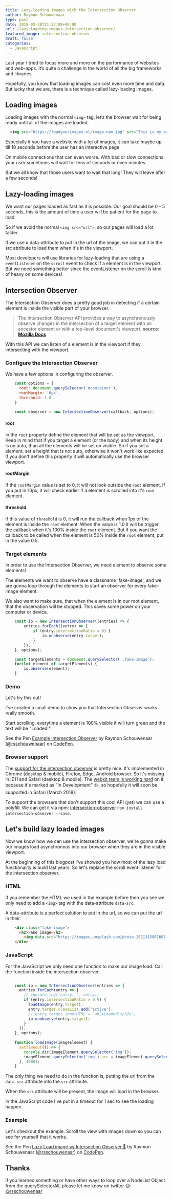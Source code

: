 ```yaml
---
title: Lazy-loading images with the Intersection Observer
author: Raymon Schouwenaar
type: post
date: 2018-03-30T21:32:08+00:00
url: /lazy-loading-images-intersection-observer/
featured_image: intersection-observer
draft: false
categories:
  - Javascript
---
```


Last year I tried to focus more and more on the performance of websites and web-apps. It’s quite a challenge in the world of all the big frameworks and libraries.

Hopefully, you know that loading images can cost even more time and data. But lucky that we are, there is a technique called lazy-loading images.

<!--more-->

## Loading images
Loading images with the normal `<img>` tag, let’s the browser wait for being ready until all of the images are loaded.

```html
  <img src="https://loadyourimages.nl/image-nam.jpg" src="This is my awesome image">
```

Especially if you have a website with a lot of images, it can take maybe up till 10 seconds before the user has an interactive page.

On mobile connections that can even worse. With bad or slow connections your user sometimes will wait for tens of seconds or even minutes.

But we all know that those users want to wait that long! They will leave after a few seconds!

## Lazy-loading images

We want our pages loaded as fast as it is possible. Our goal should be 0 - 5 seconds, this is the amount of time a user will be patient for the page to load.

So if we avoid the normal `<img src="url">`, so our pages will load a lot faster. 

If we use a data-attribute to put in the url of the image, we can put it in the src attribute to load them when it's in the viewport.

Most developers will use libraries for lazy-loading that are using a `eventListener` on the `scroll` event to check if a element is in the viewport. But we need something better since the eventListener on the scroll is kind of heavy on some devices!

## Intersection Observer

The Intersection Observer does a pretty good job in detecting if a certain element is inside the visible part of your browser.

> The Intersection Observer API provides a way to asynchronously observe changes in the intersection of a target element with an ancestor element or with a top-level document's viewport. **source: [Mozilla Docs](https://developer.mozilla.org/en-US/docs/Web/API/Intersection_Observer_API)**

With this API we can listen of a element is in the viewport if they intersecting with the viewport.

### Configure the Intersection Observer

We have a few options in configuring the observer.

```javascript
	const options = {
	  root: document.querySelector('#container'),
	  rootMargin: '0px',
	  threshold: 1.0
	}

	const observer = new IntersectionObserver(callback, options);
```

#### root

In the `root` property define the element that will be set as the viewport. Keep in mind that if you target a element (or the body) and when its height is on auto, than all the elements will be set on visible. So if you set a element, set a height that is not auto, otherwise it won't work like expected. If you don't define this property it will automatically use the browser viewport.

#### rootMargin

If the `rootMargin` value is set to 0, it will not look outside the `root` element. If you put in 10px, it will check earlier if a element is scrolled into it's `root` element.

#### threshold

If this value of `threshold` is 0, it will run the callback when 1px of the element is inside the `root` element. When the value is 1.0 it will be trigger the callback when it's 100% inside the `root` element. But if you want the callback to be called when the element is 50% inside the `root` element, put in the value 0.5.

### Target elements

In order to use the Intersection Observer, we need element to observe some elements!

The elements we want to observe have a classname 'fake-image', and we are gonna loop through the elements to start an observer for every fake-image element.

We also want to make sure, that when the element is in our root element, that the observation will be stopped. This saves some power on your computer or device.

```javascript
	const io = new IntersectionObserver((entries) => {
		entries.forEach((entry) => {
			if (entry.intersectionRatio > 0) {
				io.unobserve(entry.target);
			}
		});
	}, options);

	const targetElements = document.querySelector('.fake-image');
	for(let element of targetElements) {
		io.observe(element);
	}
```

### Demo

Let's try this out!

I've created a small demo to show you that Intersection Observer works really smooth.

Start scrolling, everytime a element is 100% visible it will turn green and the text will be "Loaded!".

<p data-height="500" data-theme-id="dark" data-slug-hash="GxOGwK" data-default-tab="js,result" data-user="rsschouwenaar" data-embed-version="2" data-pen-title="Example Intersection Observer" data-preview="true" class="codepen">See the Pen <a href="https://codepen.io/rsschouwenaar/pen/GxOGwK/">Example Intersection Observer</a> by Raymon Schouwenaar (<a href="https://codepen.io/rsschouwenaar">@rsschouwenaar</a>) on <a href="https://codepen.io">CodePen</a>.</p>
<script async src="https://static.codepen.io/assets/embed/ei.js"></script>

### Browser support

The [support for the intersection observer](https://caniuse.com/#feat=intersectionobserver) is pretty nice. It's implemented in Chrome (desktop & mobile), Firefox, Edge, Android browser. So it's missing in IE11 and Safari (desktop & mobile). The [webkit team is working hard](https://webkit.org/status/#specification-intersection-observer) on it because it's marked as "In Development" 👍, so hopefully it will soon be supported in Safari (March 2018).

To support the browsers that don't support this cool API (yet) we can use a polyfill. We can get it via npm: [intersection-observer](https://www.npmjs.com/package/intersection-observer) `npm install intersection-observer --save`.



## Let's build lazy loaded images

Now we know how we can use the intersection observer, we're gonna make our images load asynchronous into our browser when they are in the visible viewport.

At the beginning of this blogpost I've showed you how most of the lazy load functionality is build last years. So let's replace the scroll event listener for the intersection observer.

### HTML

If you remember the HTML we used in the example before then you see we only need to add a `<img>` tag with the data-attribute `data-src`.

A data-attribute is a perfect solution to put in the url, so we can put the url in their. 

```html
	<div class="fake-image">
	  <h2>Fake image</h2>
	    <img data-src="https://images.unsplash.com/photo-1521315807607-8220d719f0e4?ixlib=rb-0.3.5&q=80&fm=jpg&crop=entropy&cs=tinysrgb&w=1080&fit=max&ixid=eyJhcHBfaWQiOjF9&s=558cae1f662f20ea31f3ffda21a766f8" alt="" />
	</div>
```


### JavaScript

For the JavaScript we only need one function to make our image load. Call the function inside the intersection observer.

```javascript

	const io = new IntersectionObserver(entries => {
	  entries.forEach(entry => {
	    // console.log('entry: ', entry);
	    if (entry.intersectionRatio > 0.9) {
	      loadImage(entry.target);
	      entry.target.classList.add('active');
	      // entry.target.innerHTML = '<h2>Loaded!</h2>';
	      io.unobserve(entry.target);
	    }
	  });
	}, options);
	
	function loadImage(imageElement) {
	  setTimeout(() => {
	    console.dir(imageElement.querySelector('img'));
	    imageElement.querySelector('img').src = imageElement.querySelector('img').dataset.src;  
	  }, 1000);
	}
```

The only thing we need to do in the function is, putting the url from the `data-src` attribute into the `src` attribute.

When the `src` attribute will be present, the image will load in the browser.

In the JavaScript code I've put in a timeout for 1 sec to see the loading happen.


### Example

Let's checkout the example. Scroll the view with images down so you can see for yourself that it works.

<p data-height="679" data-theme-id="dark" data-slug-hash="jzYGJM" data-default-tab="js,result" data-user="rsschouwenaar" data-embed-version="2" data-pen-title="Lazy Load image w/ Intersection Observer 🚀" data-preview="true" class="codepen">See the Pen <a href="https://codepen.io/rsschouwenaar/pen/jzYGJM/">Lazy Load image w/ Intersection Observer 🚀</a> by Raymon Schouwenaar (<a href="https://codepen.io/rsschouwenaar">@rsschouwenaar</a>) on <a href="https://codepen.io">CodePen</a>.</p>
<script async src="https://static.codepen.io/assets/embed/ei.js"></script>

## Thanks

If you learned something or have other ways to loop over a NodeList Object from the querySelectorAll, please let me know on twitter 😉: [@rsschouwenaar](https://twitter.com/rsschouwenaar)
